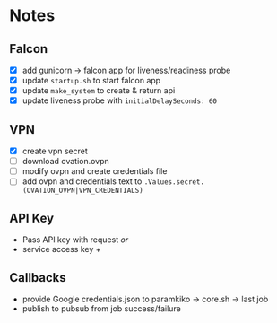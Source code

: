 # Notes

## Falcon
- [x] add gunicorn -> falcon app for liveness/readiness probe
- [x] update `startup.sh` to start falcon app
- [x] update `make_system` to create & return api
- [x] update liveness probe with `initialDelaySeconds: 60`

## VPN
- [x] create vpn secret
- [ ] download ovation.ovpn
- [ ] modify ovpn and create credentials file
- [ ] add ovpn and credentials text to `.Values.secret.(OVATION_OVPN|VPN_CREDENTIALS)`

## API Key
- Pass API key with request _or_
- service access key +

## Callbacks
- provide Google credentials.json to paramkiko -> core.sh -> last job
- publish to pubsub from job success/failure

